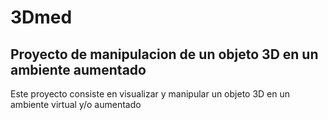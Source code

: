 # 3Dmed
## Proyecto de manipulacion de un objeto 3D en un ambiente aumentado

Este proyecto consiste en visualizar y manipular un objeto 3D en un ambiente virtual y/o aumentado
